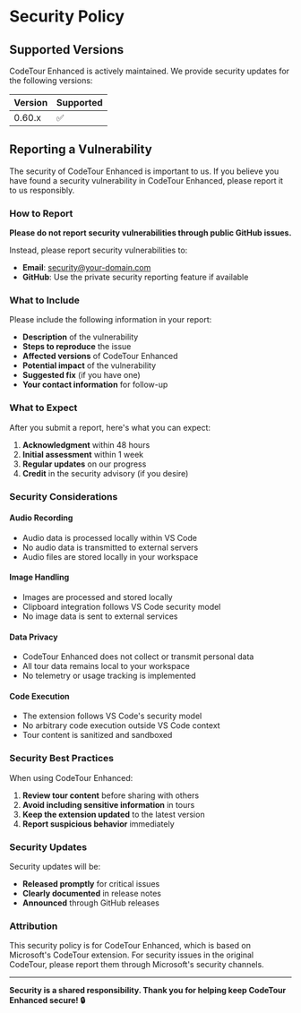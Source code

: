 # Security Policy

## Supported Versions

CodeTour Enhanced is actively maintained. We provide security updates for the following versions:

| Version | Supported          |
| ------- | ------------------ |
| 0.60.x  | :white_check_mark: |

## Reporting a Vulnerability

The security of CodeTour Enhanced is important to us. If you believe you have found a security vulnerability in CodeTour Enhanced, please report it to us responsibly.

### How to Report

**Please do not report security vulnerabilities through public GitHub issues.**

Instead, please report security vulnerabilities to:
- **Email**: [security@your-domain.com](mailto:security@your-domain.com)  
- **GitHub**: Use the private security reporting feature if available

### What to Include

Please include the following information in your report:

- **Description** of the vulnerability
- **Steps to reproduce** the issue
- **Affected versions** of CodeTour Enhanced
- **Potential impact** of the vulnerability
- **Suggested fix** (if you have one)
- **Your contact information** for follow-up

### What to Expect

After you submit a report, here's what you can expect:

1. **Acknowledgment** within 48 hours
2. **Initial assessment** within 1 week
3. **Regular updates** on our progress
4. **Credit** in the security advisory (if you desire)

### Security Considerations

#### Audio Recording
- Audio data is processed locally within VS Code
- No audio data is transmitted to external servers
- Audio files are stored locally in your workspace

#### Image Handling  
- Images are processed and stored locally
- Clipboard integration follows VS Code security model
- No image data is sent to external services

#### Data Privacy
- CodeTour Enhanced does not collect or transmit personal data
- All tour data remains local to your workspace
- No telemetry or usage tracking is implemented

#### Code Execution
- The extension follows VS Code's security model
- No arbitrary code execution outside VS Code context
- Tour content is sanitized and sandboxed

### Security Best Practices

When using CodeTour Enhanced:

1. **Review tour content** before sharing with others
2. **Avoid including sensitive information** in tours
3. **Keep the extension updated** to the latest version
4. **Report suspicious behavior** immediately

### Security Updates

Security updates will be:
- **Released promptly** for critical issues
- **Clearly documented** in release notes
- **Announced** through GitHub releases

### Attribution

This security policy is for CodeTour Enhanced, which is based on Microsoft's CodeTour extension. For security issues in the original CodeTour, please report them through Microsoft's security channels.

---

**Security is a shared responsibility. Thank you for helping keep CodeTour Enhanced secure! 🔒**